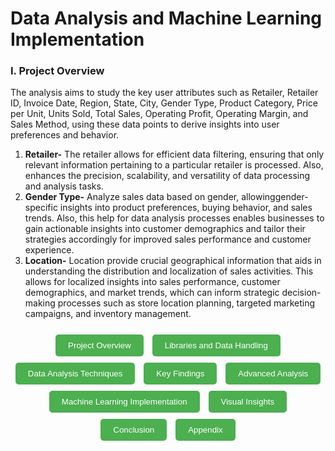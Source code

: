 # **Data Analysis and Machine Learning Implementation**

### **I. Project Overview**

The analysis aims to study the key user attributes such as Retailer, Retailer ID, Invoice Date, Region, State, City, Gender Type, Product Category, Price per Unit, Units Sold, Total Sales, Operating Profit, Operating Margin, and Sales Method, using these data points to derive insights into user preferences and behavior.

1. **Retailer-** The retailer allows for efficient data filtering, ensuring that only relevant information pertaining to a particular retailer is processed. Also, enhances the precision, scalability, and versatility of data processing and analysis tasks.
2. **Gender Type-** Analyze sales data based on gender, allowinggender-specific insights into product preferences, buying behavior, and sales trends. Also, this help for data analysis processes enables businesses to gain actionable insights into customer demographics and tailor their strategies accordingly for improved sales performance and customer experience.
3. **Location-** Location provide crucial geographical information that aids in understanding the distribution and localization of sales activities. This allows for localized insights into sales performance, customer demographics, and market trends, which can inform strategic decision-making processes such as store location planning, targeted marketing campaigns, and inventory management.
   
<div style="text-align: center; margin-top: 20px;">
  <a href="#project-overview" style="text-decoration: none;">
    <button style="margin: 5px; padding: 10px 20px; background-color: #4CAF50; color: white; border: none; border-radius: 5px; cursor: pointer;">Project Overview</button>
  </a>
  <a href="#libraries-and-data-handling" style="text-decoration: none;">
    <button style="margin: 5px; padding: 10px 20px; background-color: #4CAF50; color: white; border: none; border-radius: 5px; cursor: pointer;">Libraries and Data Handling</button>
  </a>
  <a href="#data-analysis-techniques" style="text-decoration: none;">
    <button style="margin: 5px; padding: 10px 20px; background-color: #4CAF50; color: white; border: none; border-radius: 5px; cursor: pointer;">Data Analysis Techniques</button>
  </a>
  <a href="#key-findings" style="text-decoration: none;">
    <button style="margin: 5px; padding: 10px 20px; background-color: #4CAF50; color: white; border: none; border-radius: 5px; cursor: pointer;">Key Findings</button>
  </a>
  <a href="#advanced-analysis" style="text-decoration: none;">
    <button style="margin: 5px; padding: 10px 20px; background-color: #4CAF50; color: white; border: none; border-radius: 5px; cursor: pointer;">Advanced Analysis</button>
  </a>
  <a href="#machine-learning-implementation" style="text-decoration: none;">
    <button style="margin: 5px; padding: 10px 20px; background-color: #4CAF50; color: white; border: none; border-radius: 5px; cursor: pointer;">Machine Learning Implementation</button>
  </a>
  <a href="#visual-insights" style="text-decoration: none;">
    <button style="margin: 5px; padding: 10px 20px; background-color: #4CAF50; color: white; border: none; border-radius: 5px; cursor: pointer;">Visual Insights</button>
  </a>
  <a href="#conclusion" style="text-decoration: none;">
    <button style="margin: 5px; padding: 10px 20px; background-color: #4CAF50; color: white; border: none; border-radius: 5px; cursor: pointer;">Conclusion</button>
  </a>
  <a href="#appendix" style="text-decoration: none;">
    <button style="margin: 5px; padding: 10px 20px; background-color: #4CAF50; color: white; border: none; border-radius: 5px; cursor: pointer;">Appendix</button>
  </a>
</div>

